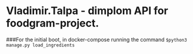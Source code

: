 # Vladimir.Talpa - dimplom API for foodgram-project.
###For the initial boot, in docker-compose running the command
`$python3 manage.py load_ingredients`